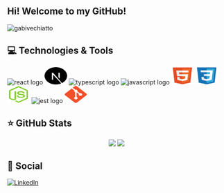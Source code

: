## Hi! Welcome to my GitHub!

<p align="left"><img src="https://komarev.com/ghpvc/?username=gabivechiatto&label=Profile%20views&color=0e75b6&style=flat" alt="gabivechiatto" />
  

## 💻 Technologies & Tools

<div align="left">
  <img src="https://cdn.jsdelivr.net/gh/devicons/devicon/icons/react/react-original.svg" height="40" width="52" alt="react logo" title="ReactJS" /> 
  <img src="https://raw.githubusercontent.com/devicons/devicon/master/icons/nextjs/nextjs-original.svg" height="40" width="52" alt="next logo" title="NextJS" />
  <img src="https://cdn.jsdelivr.net/gh/devicons/devicon/icons/typescript/typescript-original.svg" height="40" width="52" alt="typescript logo" title="TypeScript" />
  <img src="https://cdn.jsdelivr.net/gh/devicons/devicon/icons/javascript/javascript-original.svg" height="40" width="52" alt="javascript logo" title="JavaScript" /> 
  <img src="https://raw.githubusercontent.com/devicons/devicon/master/icons/html5/html5-original.svg" height="40" width="52" alt="html logo" title="HTML" />
  <img src="https://raw.githubusercontent.com/devicons/devicon/master/icons/css3/css3-original.svg" height="40" width="52" alt="css logo" title="CSS" />  
  <img src="https://raw.githubusercontent.com/devicons/devicon/master/icons/nodejs/nodejs-original.svg" height="40" width="52" alt="node logo" title="NodeJS" />
  <img src="https://cdn.jsdelivr.net/gh/devicons/devicon/icons/jest/jest-plain.svg" height="40" width="52" alt="jest logo" title="Jest" />  
  <img src="https://raw.githubusercontent.com/devicons/devicon/master/icons/git/git-original.svg" height="40" width="52" alt="git logo" title="Git" />
</div>

## ⭐ GitHub Stats

<p align = "center">
  <img src = "https://github-readme-stats.vercel.app/api?username=gabivechiatto&show_icons=true&theme=tokyonight&line_height=27">
  <img src = "https://github-readme-stats.vercel.app/api/top-langs/?username=gabivechiatto&theme=tokyonight">
</p>

## 🎯 Social 

[![LinkedIn](https://img.shields.io/badge/linkedin-%230077B5.svg?&style=for-the-badge&logo=linkedin&logoColor=white)](https://www.linkedin.com/in/gvechiatto/)

